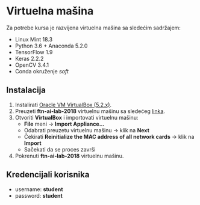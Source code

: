 # Virtuelna mašina  

Za potrebe kursa je razvijena virtuelna mašina sa sledećim sadržajem:  
* Linux Mint 18.3  
* Python 3.6 + Anaconda 5.2.0  
* TensorFlow 1.9  
* Keras 2.2.2  
* OpenCV 3.4.1  
* Conda okruženje *soft* 

## Instalacija  

1. Instalirati <a href="https://www.virtualbox.org/">Oracle VM VirtualBox (5.2.x)</a>.  
2. Preuzeti **ftn-ai-lab-2018** virtuelnu mašinu sa sledećeg <a href="https://1drv.ms/u/s!AjgyxTq5Fn9diTlCzfoswE92eluJ">linka</a>.  
3. Otvoriti **VirtualBox** i importovati virtuelnu mašinu:  
    * **File** meni -> **Import Appliance...**  
    * Odabrati preuzetu virtuelnu mašinu -> klik na **Next**  
    * Čekirati **Reinitialize the MAC address of all network cards** -> klik na **Import**
    * Sačekati da se proces završi
4. Pokrenuti **ftn-ai-lab-2018** virtuelnu mašinu.  

## Kredencijali korisnika  

* username: **student**  
* password: **student**  

